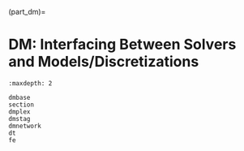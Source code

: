 (part_dm)=

# DM: Interfacing Between Solvers and Models/Discretizations

```{toctree}
:maxdepth: 2

dmbase
section
dmplex
dmstag
dmnetwork
dt
fe
```
